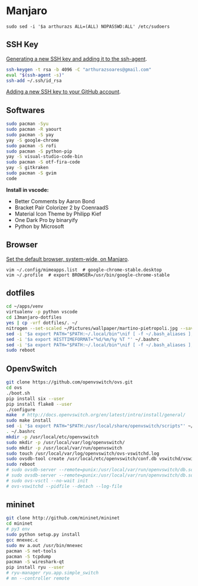 # Manjaro

`sudo sed -i '$a arthurazs ALL=(ALL) NOPASSWD:ALL' /etc/sudoers`

## SSH Key

[Generating a new SSH key and adding it to the ssh-agent](https://help.github.com/articles/generating-a-new-ssh-key-and-adding-it-to-the-ssh-agent/).

```bash
ssh-keygen -t rsa -b 4096 -C "arthurazsoares@gmail.com"
eval "$(ssh-agent -s)"
ssh-add ~/.ssh/id_rsa
```

[Adding a new SSH key to your GitHub account](https://help.github.com/articles/adding-a-new-ssh-key-to-your-github-account/).

## Softwares

```bash
sudo pacman -Syu
sudo pacman -R yaourt
sudo pacman -S yay
yay -S google-chrome
sudo pacman -S rofi
sudo pacman -S python-pip
yay -S visual-studio-code-bin
sudo pacman -S otf-fira-code
yay -S gitkraken
sudo pacman -S gvim
code
```

**Install in vscode:**

- Better Comments by Aaron Bond
- Bracket Pair Colorizer 2 by CoenraadS
- Material Icon Theme by Philipp Kief
- One Dark Pro by binaryify
- Python by Microsoft

## Browser

[Set the default browser, system-wide, on Manjaro](https://unix.stackexchange.com/a/434465).
```
vim ~/.config/mimeapps.list  # google-chrome-stable.desktop
vim ~/.profile  # export BROWSER=/usr/bin/google-chrome-stable
```

## dotfiles

```bash
cd ~/apps/venv
virtualenv -p python vscode
cd i3manjaro-dotfiles
yes | cp -vrf dotfiles/. ~/
nitrogen --set-scaled ~/Pictures/wallpaper/martino-pietropoli.jpg --save
sed -i '$a export PATH="$PATH:~/.local/bin"\nif [ -f ~/.bash_aliases ]; then\n    . ~/.bash_aliases\nfi' ~/.bashrc
sed -i '$a export HISTTIMEFORMAT="%d/%m/%y %T "' ~/.bashrc
sed -i '$a export PATH="$PATH:~/.local/bin"\nif [ -f ~/.bash_aliases ]; then\n    . ~/.bash_aliases\nfi' ~/.xinitrc
sudo reboot
```

## OpenvSwitch

```bash
git clone https://github.com/openvswitch/ovs.git
cd ovs
./boot.sh
pip install six --user
pip install flake8 --user
./configure
make  # http://docs.openvswitch.org/en/latest/intro/install/general/
sudo make install
sed -i '$a export PATH="$PATH:/usr/local/share/openvswitch/scripts"' ~/.bashrc
. ~/.bashrc
mkdir -p /usr/local/etc/openvswitch
sudo mkdir -p /usr/local/var/log/openvswitch/
sudo mkdir -p /usr/local/var/run/openvswitch
sudo touch /usr/local/var/log/openvswitch/ovs-vswitchd.log
sudo ovsdb-tool create /usr/local/etc/openvswitch/conf.db vswitchd/vswitch.ovsschema
sudo reboot
# sudo ovsdb-server --remote=punix:/usr/local/var/run/openvswitch/db.sock --remote=db:Open_vSwitch,Open_vSwitch,manager_options --private-key=db:Open_vSwitch,SSL,private_key --certificate=db:Open_vSwitch,SSL,certificate --bootstrap-ca-cert=db:Open_vSwitch,SSL,ca_cert --pidfile --detach --log-file
# sudo ovsdb-server --remote=punix:/usr/local/var/run/openvswitch/db.sock --remote=db:Open_vSwitch,Open_vSwitch,manager_options --pidfile --detach --log-file
# sudo ovs-vsctl --no-wait init
# ovs-vswitchd --pidfile --detach --log-file
```

## mininet

```bash
git clone http://github.com/mininet/mininet
cd mininet
# py3 env
sudo python setup.py install
gcc mnexec.c
sudo mv a.out /usr/bin/mnexec
pacman -S net-tools
pacman -S tcpdump
pacman -S wireshark-qt
pip install ryu --user
# ryu-manager ryu.app.simple_switch
# mn --controller remote
```
